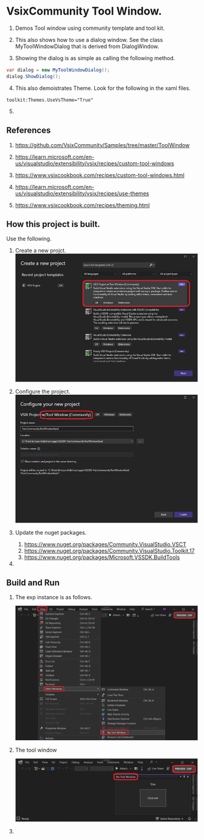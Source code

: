 
# VsixCommunity Tool Window.
1. Demos Tool window using community template and tool kit.

2. This also shows how to use a dialog window. See the class MyToolWindowDialog that is derived from DialogWindow. 

3. Showing the dialog is as simple as calling the following method.

```cs
var dialog = new MyToolWindowDialog();
dialog.ShowDialog();
```

4. This also demoistrates Theme. Look for the following in the xaml files.

```xaml
toolkit:Themes.UseVsTheme="True"
```

5. 

## References
 
1. https://github.com/VsixCommunity/Samples/tree/master/ToolWindow

2. https://learn.microsoft.com/en-us/visualstudio/extensibility/vsix/recipes/custom-tool-windows

3. https://www.vsixcookbook.com/recipes/custom-tool-windows.html

4. https://learn.microsoft.com/en-us/visualstudio/extensibility/vsix/recipes/use-themes

5. https://www.vsixcookbook.com/recipes/theming.html



## How this project is built.

Use the following.

1. Create a new projct.
   ![Visual Studio Tool Window Community Project](./images/50_50CreateProject.jpg)

2. Configure the project.
   ![Configure the project](./images/60_50ConfigureNewProject.jpg)

3. Update the nuget packages.
   1. https://www.nuget.org/packages/Community.VisualStudio.VSCT
   2. https://www.nuget.org/packages/Community.VisualStudio.Toolkit.17
   3. https://www.nuget.org/packages/Microsoft.VSSDK.BuildTools

4. 

## Build and Run

1. The exp instance is as follows.

   ![The exp instance](images/70_50BuildAndRunExpInstance.jpg)

2. The tool window

   ![The tool windows](images/80_50ToolWindow.jpg)

3. 


